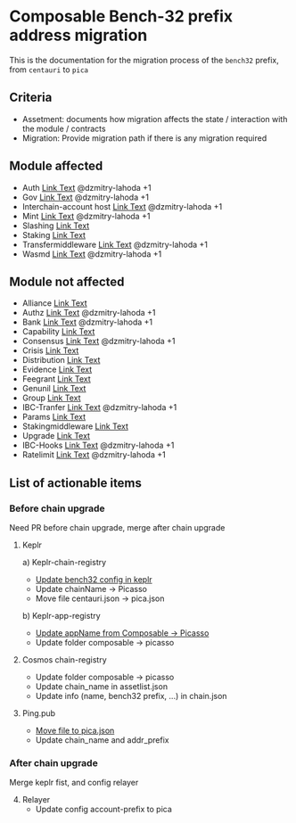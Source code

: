 # Composable Bench-32 prefix address migration

This is the documentation for the migration process of the `bench32` prefix, from `centauri` to `pica`

## Criteria

- Assetment: documents how migration affects the state / interaction with the module / contracts
- Migration: Provide migration path if there is any migration required

## Module affected
- Auth [Link Text](./auth/assessment.md) @dzmitry-lahoda +1
- Gov [Link Text](./gov/assessment.md) @dzmitry-lahoda +1
- Interchain-account host [Link Text](./icahost/assessment.md) @dzmitry-lahoda +1
- Mint [Link Text](./mint/assessment.md) @dzmitry-lahoda +1
- Slashing [Link Text](./slashing/assessment.md)
- Staking [Link Text](./staking/assessment.md)
- Transfermiddleware [Link Text](./transfermiddleware/assessment.md) @dzmitry-lahoda +1
- Wasmd [Link Text](./wasm-contracts/assessment.md) @dzmitry-lahoda +1

## Module not affected
- Alliance [Link Text](./alliance/assessment.md)
- Authz [Link Text](./authz/assessment.md) @dzmitry-lahoda +1
- Bank [Link Text](./bank/assessment.md) @dzmitry-lahoda +1
- Capability [Link Text](./capability/assessment.md)
- Consensus [Link Text](./consensus/assessment.md) @dzmitry-lahoda +1
- Crisis [Link Text](./crisis/assessment.md)
- Distribution [Link Text](./distribution/assessment.md)
- Evidence [Link Text](./evidence/assessment.md)
- Feegrant [Link Text](./feegrant/assessment.md)
- Genunil [Link Text](./genunil/assessment.md)
- Group [Link Text](./group/assessment.md)
- IBC-Tranfer [Link Text](./ibc-transfer/assessment.md) @dzmitry-lahoda +1
- Params [Link Text](./params/assessment.md)
- Stakingmiddleware [Link Text](./stakingmiddleware/assessment.md)
- Upgrade [Link Text](./upgrade/assessment.md)
- IBC-Hooks [Link Text](./ibc-hooks/assessment.md) @dzmitry-lahoda +1
- Ratelimit [Link Text](./ratelimit/assessment.md) @dzmitry-lahoda +1


## List of actionable items
### Before chain upgrade
Need PR before chain upgrade, merge after chain upgrade
1) Keplr

    a) Keplr-chain-registry 
    - [Update bench32 config in keplr](https://github.com/chainapsis/keplr-chain-registry/blob/main/cosmos/centauri.json#L22)
    - Update chainName -> Picasso
    - Move file centauri.json -> pica.json
    
    b) Keplr-app-registry
    - [Update appName from Composable -> Picasso ](https://github.com/chainapsis/keplr-app-registry/blob/main/apps/composable/app.json)
    - Update folder composable -> picasso

2) Cosmos chain-registry
    - Update folder composable -> picasso
    - Update chain_name in assetlist.json
    - Update info (name, bench32 prefix, ...) in chain.json

3) Ping.pub
    - [Move file to pica.json ](https://github.com/ping-pub/ping.pub/blob/main/chains/mainnet/centauri.json)
    - Update chain_name and addr_prefix

### After chain upgrade
Merge keplr fist, and config relayer 

4) Relayer
    - Update config account-prefix to pica